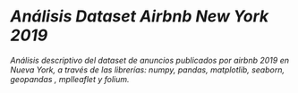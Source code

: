 # *Análisis Dataset Airbnb New York 2019*

*Análisis descriptivo del dataset de anuncios publicados por airbnb 2019 en Nueva York, a través de las librerías: numpy, pandas, matplotlib, seaborn, geopandas , mplleaflet y folium.*



